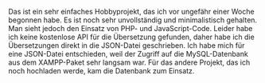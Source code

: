 Das ist ein sehr einfaches Hobbyprojekt, das ich vor ungefähr einer Woche begonnen habe. Es ist noch sehr unvollständig und minimalistisch gehalten. Man sieht jedoch den Einsatz von PHP- und JavaScript-Code. Leider habe ich keine kostenlose API für die Übersetzung gefunden, daher habe ich die Übersetzungen direkt in die JSON-Datei geschrieben. Ich habe mich für eine JSON-Datei entschieden, weil der Zugriff auf die MySQL-Datenbank aus dem XAMPP-Paket sehr langsam war. Für das andere Projekt, das ich noch hochladen werde, kam die Datenbank zum Einsatz.

